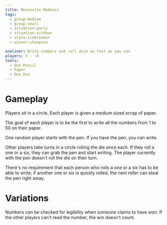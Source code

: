 ```yaml
---
title: Mennonite Madness
tags:
  - group-medium
  - group-small
  - situation-party
  - situation-sitdown
  - style-icebreaker
  - winner-champion

oneliner: Write numbers and roll dice as fast as you can
players: 3 - ~8
tools:
  - One Pencil
  - Paper
  - One Die
---
```

# Gameplay

Players sit in a circle. Each player is given a medium sized scrap of paper.

The goal of each player is to be the first to write all the numbers from 1 to 50
on their paper.

One random player starts with the pen. If you have the pen, you can write.

Other players take turns in a circle rolling the die once each. If they roll a
one or a six, they can grab the pen and start writing. The player currently with
the pen doesn't roll the die on their turn.

There's no requirement that each person who rolls a one or a six has to be able
to write; if another one or six is quickly rolled, the next roller can steal the
pen right away.

# Variations

Numbers can be checked for legibility when someone claims to have won. If the
other players can't read the number, the win doesn't count.
